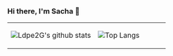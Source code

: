 ### Hi there, I'm Sacha 👋


<table><tr><td align="center" width="55%">

![Ldpe2G's github stats](https://github-readme-stats.vercel.app/api?username=xsacha&count_private=false&show_icons=true&theme=dark)

</td><td align="top" width="45%">

![Top Langs](https://github-readme-stats.vercel.app/api/top-langs/?username=xsacha&layout=compact&theme=dark)

</td></tr></table>
